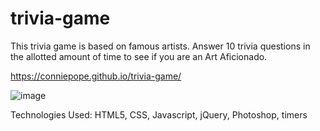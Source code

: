 # trivia-game

This trivia game is based on famous artists.
Answer 10 trivia questions in the allotted amount of time to see if you are an Art Aficionado.

https://conniepope.github.io/trivia-game/

![image](https://user-images.githubusercontent.com/47279070/59949361-d9899100-9440-11e9-8302-9bc0e38c4a6d.png)

Technologies Used:
HTML5,
CSS,
Javascript,
jQuery,
Photoshop,
timers
